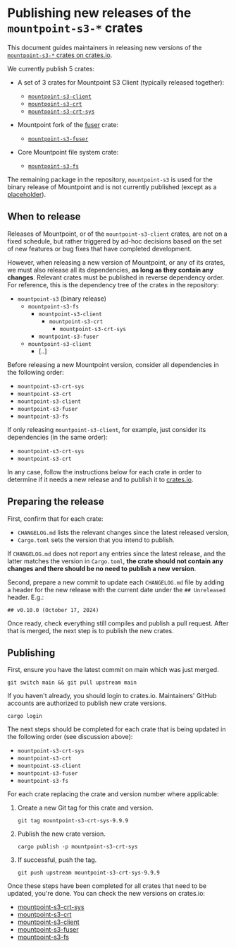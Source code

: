 # Publishing new releases of the `mountpoint-s3-*` crates

This document guides maintainers in releasing new versions of the
[`mountpoint-s3-*` crates on crates.io](https://crates.io/search?q=mountpoint-s3).

We currently publish 5 crates:

* A set of 3 crates for Mountpoint S3 Client (typically released together):

  * [`mountpoint-s3-client`](https://crates.io/crates/mountpoint-s3-client)
  * [`mountpoint-s3-crt`](https://crates.io/crates/mountpoint-s3-crt)
  * [`mountpoint-s3-crt-sys`](https://crates.io/crates/mountpoint-s3-crt-sys)

* Mountpoint fork of the [fuser](https://crates.io/crates/fuser) crate:  
  * [`mountpoint-s3-fuser`](https://crates.io/crates/mountpoint-s3-fuser)

* Core Mountpoint file system crate:
  * [`mountpoint-s3-fs`](https://crates.io/crates/mountpoint-s3-fs)

The remaining package in the repository, `mountpoint-s3` is used for the binary release of Mountpoint
and is not currently published (except as a [placeholder](https://crates.io/crates/mountpoint-s3)).

## When to release

Releases of Mountpoint, or of the `mountpoint-s3-client` crates, are not on a fixed schedule, but rather
triggered by ad-hoc decisions based on the set of new features or bug fixes that have completed development.

However, when releasing a new version of Mountpoint, or any of its crates, we must also release all its
dependencies, **as long as they contain any changes**. Relevant crates must be published in reverse dependency
order. For reference, this is the dependency tree of the crates in the repository:

* `mountpoint-s3` (binary release)
  * `mountpoint-s3-fs`
    * `mountpoint-s3-client`
      * `mountpoint-s3-crt`
        * `mountpoint-s3-crt-sys`
    * `mountpoint-s3-fuser`
  * `mountpoint-s3-client`
    * [..]

Before releasing a new Mountpoint version, consider all dependencies in the following order:

* `mountpoint-s3-crt-sys`
* `mountpoint-s3-crt`
* `mountpoint-s3-client`
* `mountpoint-s3-fuser`
* `mountpoint-s3-fs`

If only releasing `mountpoint-s3-client`, for example, just consider its dependencies
(in the same order):

* `mountpoint-s3-crt-sys`
* `mountpoint-s3-crt`

In any case, follow the instructions below for each crate in order to determine if it needs
a new release and to publish it to [crates.io](https://crates.io).

## Preparing the release

First, confirm that for each crate:

* `CHANGELOG.md` lists the relevant changes since the latest released version,
* `Cargo.toml` sets the version that you intend to publish.

If `CHANGELOG.md` does not report any entries since the latest release, and the latter matches the version in
`Cargo.toml`, **the crate should not contain any changes and there should be no need to publish a new version**.

Second, prepare a new commit to update each `CHANGELOG.md` file by adding a header for the new release with
the current date under the `## Unreleased` header. E.g.:

```
## v0.10.0 (October 17, 2024)
```

Once ready, check everything still compiles and publish a pull request.
After that is merged, the next step is to publish the new crates.

## Publishing

First, ensure you have the latest commit on main which was just merged.

```
git switch main && git pull upstream main
```

If you haven't already, you should login to crates.io.
Maintainers' GitHub accounts are authorized to publish new crate versions.

```
cargo login
```

The next steps should be completed for each crate that is being updated in the following order (see discussion above):

* `mountpoint-s3-crt-sys`
* `mountpoint-s3-crt`
* `mountpoint-s3-client`
* `mountpoint-s3-fuser`
* `mountpoint-s3-fs`

For each crate replacing the crate and version number where applicable:

1. Create a new Git tag for this crate and version.

   ```
   git tag mountpoint-s3-crt-sys-9.9.9
   ```

2. Publish the new crate version.

   ```
   cargo publish -p mountpoint-s3-crt-sys
   ```

3. If successful, push the tag.

   ```
   git push upstream mountpoint-s3-crt-sys-9.9.9
   ```

Once these steps have been completed for all crates that need to be updated, you're done. You can check the new versions on crates.io:

* [mountpoint-s3-crt-sys](https://crates.io/crates/mountpoint-s3-client)
* [mountpoint-s3-crt](https://crates.io/crates/mountpoint-s3-crt)
* [mountpoint-s3-client](https://crates.io/crates/mountpoint-s3-client)
* [mountpoint-s3-fuser](https://crates.io/crates/mountpoint-s3-fuser)
* [mountpoint-s3-fs](https://crates.io/crates/mountpoint-s3-fs)

